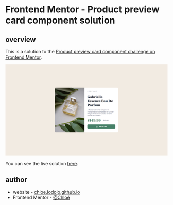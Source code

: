 # Frontend Mentor - Product preview card component solution

## overview

This is a solution to the [Product preview card component challenge on Frontend Mentor](https://www.frontendmentor.io/challenges/product-preview-card-component-GO7UmttRfa).

![](./screenshot.png)

You can see the live solution [here](https://chloelodolo.github.io/frontend-mentor-product-preview/).

## author

- website - [chloe.lodolo.github.io](https://chloelodolo.github.io)
- Frontend Mentor - [@Chloé](https://www.frontendmentor.io/profile/ChloeLodolo)
